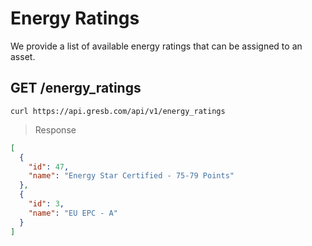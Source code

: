 # Energy Ratings

We provide a list of available energy ratings that can be assigned to an asset.

## GET /energy_ratings

```shell
curl https://api.gresb.com/api/v1/energy_ratings
```

> Response

```json
[
  {
    "id": 47,
    "name": "Energy Star Certified - 75-79 Points"
  },
  {
    "id": 3,
    "name": "EU EPC - A"
  }
]
```
